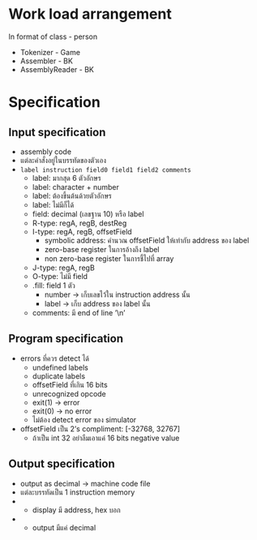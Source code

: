 
# Work load arrangement
In format of class - person
- Tokenizer - Game
- Assembler - BK
- AssemblyReader - BK

# Specification
## Input specification
- assembly code
- แต่ละคำสั่งอยู่ในบรรทัดของตัวเอง
- `label instruction field0 field1 field2 comments`
    - label: มากสุด 6 ตัวอักษร
    - label: character + number
    - label: ต้องขึ้นต้นด้วยตัวอักษร
    - label: ไม่มีก็ได้
    - field: decimal (เลขฐาน 10) หรือ label
    - R-type: regA, regB, destReg
    - I-type: regA, regB, offsetField
        - symbolic address: คำนวณ offsetField ให้เท่ากับ address ของ label
        - zero-base register ในการอ้างถึง label
        - non zero-base register ในการชี้ไปที่ array
    - J-type: regA, regB
    - O-type: ไม่มี field
    - .fill: field 1 ตัว
        - number → เก็บเลขไว้ใน instruction address นั้น
        - label → เก็บ address ของ label นั้น
    - comments: มี end of line ’\n’
  
## Program specification
- errors ที่ควร detect ได้
    - undefined labels
    - duplicate labels
    - offsetField ที่เกิน 16 bits
    - unrecognized opcode
    - exit(1) → error
    - exit(0) → no error
    - ไม่ต้อง detect error ของ simulator
- offsetField เป็น 2’s compliment: [-32768, 32767]
    - ถ้าเป็น int 32 อย่าลืมเอาแค่ 16 bits negative value

## Output specification
- output as decimal → machine code file
- แต่ละบรรทัดเป็น 1 instruction memory
- * display มี address, hex บอก
- * output มีแค่ decimal

